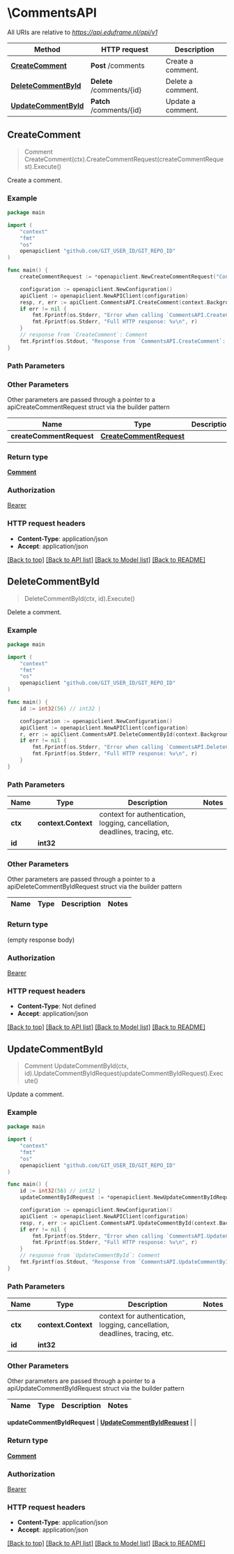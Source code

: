 # \CommentsAPI

All URIs are relative to *https://api.eduframe.nl/api/v1*

Method | HTTP request | Description
------------- | ------------- | -------------
[**CreateComment**](CommentsAPI.md#CreateComment) | **Post** /comments | Create a comment.
[**DeleteCommentById**](CommentsAPI.md#DeleteCommentById) | **Delete** /comments/{id} | Delete a comment.
[**UpdateCommentById**](CommentsAPI.md#UpdateCommentById) | **Patch** /comments/{id} | Update a comment.



## CreateComment

> Comment CreateComment(ctx).CreateCommentRequest(createCommentRequest).Execute()

Create a comment.

### Example

```go
package main

import (
	"context"
	"fmt"
	"os"
	openapiclient "github.com/GIT_USER_ID/GIT_REPO_ID"
)

func main() {
	createCommentRequest := *openapiclient.NewCreateCommentRequest("Content_example", int32(123), openapiclient.CommentType("Account")) // CreateCommentRequest | 

	configuration := openapiclient.NewConfiguration()
	apiClient := openapiclient.NewAPIClient(configuration)
	resp, r, err := apiClient.CommentsAPI.CreateComment(context.Background()).CreateCommentRequest(createCommentRequest).Execute()
	if err != nil {
		fmt.Fprintf(os.Stderr, "Error when calling `CommentsAPI.CreateComment``: %v\n", err)
		fmt.Fprintf(os.Stderr, "Full HTTP response: %v\n", r)
	}
	// response from `CreateComment`: Comment
	fmt.Fprintf(os.Stdout, "Response from `CommentsAPI.CreateComment`: %v\n", resp)
}
```

### Path Parameters



### Other Parameters

Other parameters are passed through a pointer to a apiCreateCommentRequest struct via the builder pattern


Name | Type | Description  | Notes
------------- | ------------- | ------------- | -------------
 **createCommentRequest** | [**CreateCommentRequest**](CreateCommentRequest.md) |  | 

### Return type

[**Comment**](Comment.md)

### Authorization

[Bearer](../README.md#Bearer)

### HTTP request headers

- **Content-Type**: application/json
- **Accept**: application/json

[[Back to top]](#) [[Back to API list]](../README.md#documentation-for-api-endpoints)
[[Back to Model list]](../README.md#documentation-for-models)
[[Back to README]](../README.md)


## DeleteCommentById

> DeleteCommentById(ctx, id).Execute()

Delete a comment.

### Example

```go
package main

import (
	"context"
	"fmt"
	"os"
	openapiclient "github.com/GIT_USER_ID/GIT_REPO_ID"
)

func main() {
	id := int32(56) // int32 | 

	configuration := openapiclient.NewConfiguration()
	apiClient := openapiclient.NewAPIClient(configuration)
	r, err := apiClient.CommentsAPI.DeleteCommentById(context.Background(), id).Execute()
	if err != nil {
		fmt.Fprintf(os.Stderr, "Error when calling `CommentsAPI.DeleteCommentById``: %v\n", err)
		fmt.Fprintf(os.Stderr, "Full HTTP response: %v\n", r)
	}
}
```

### Path Parameters


Name | Type | Description  | Notes
------------- | ------------- | ------------- | -------------
**ctx** | **context.Context** | context for authentication, logging, cancellation, deadlines, tracing, etc.
**id** | **int32** |  | 

### Other Parameters

Other parameters are passed through a pointer to a apiDeleteCommentByIdRequest struct via the builder pattern


Name | Type | Description  | Notes
------------- | ------------- | ------------- | -------------


### Return type

 (empty response body)

### Authorization

[Bearer](../README.md#Bearer)

### HTTP request headers

- **Content-Type**: Not defined
- **Accept**: application/json

[[Back to top]](#) [[Back to API list]](../README.md#documentation-for-api-endpoints)
[[Back to Model list]](../README.md#documentation-for-models)
[[Back to README]](../README.md)


## UpdateCommentById

> Comment UpdateCommentById(ctx, id).UpdateCommentByIdRequest(updateCommentByIdRequest).Execute()

Update a comment.

### Example

```go
package main

import (
	"context"
	"fmt"
	"os"
	openapiclient "github.com/GIT_USER_ID/GIT_REPO_ID"
)

func main() {
	id := int32(56) // int32 | 
	updateCommentByIdRequest := *openapiclient.NewUpdateCommentByIdRequest() // UpdateCommentByIdRequest | 

	configuration := openapiclient.NewConfiguration()
	apiClient := openapiclient.NewAPIClient(configuration)
	resp, r, err := apiClient.CommentsAPI.UpdateCommentById(context.Background(), id).UpdateCommentByIdRequest(updateCommentByIdRequest).Execute()
	if err != nil {
		fmt.Fprintf(os.Stderr, "Error when calling `CommentsAPI.UpdateCommentById``: %v\n", err)
		fmt.Fprintf(os.Stderr, "Full HTTP response: %v\n", r)
	}
	// response from `UpdateCommentById`: Comment
	fmt.Fprintf(os.Stdout, "Response from `CommentsAPI.UpdateCommentById`: %v\n", resp)
}
```

### Path Parameters


Name | Type | Description  | Notes
------------- | ------------- | ------------- | -------------
**ctx** | **context.Context** | context for authentication, logging, cancellation, deadlines, tracing, etc.
**id** | **int32** |  | 

### Other Parameters

Other parameters are passed through a pointer to a apiUpdateCommentByIdRequest struct via the builder pattern


Name | Type | Description  | Notes
------------- | ------------- | ------------- | -------------

 **updateCommentByIdRequest** | [**UpdateCommentByIdRequest**](UpdateCommentByIdRequest.md) |  | 

### Return type

[**Comment**](Comment.md)

### Authorization

[Bearer](../README.md#Bearer)

### HTTP request headers

- **Content-Type**: application/json
- **Accept**: application/json

[[Back to top]](#) [[Back to API list]](../README.md#documentation-for-api-endpoints)
[[Back to Model list]](../README.md#documentation-for-models)
[[Back to README]](../README.md)

